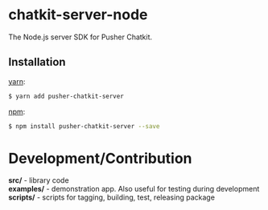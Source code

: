 # chatkit-server-node

The Node.js server SDK for Pusher Chatkit.

## Installation

[yarn](https://yarnpkg.com/):

```sh
$ yarn add pusher-chatkit-server
```

[npm](https://www.npmjs.com/):

```sh
$ npm install pusher-chatkit-server --save
```

# Development/Contribution

<strong>src/</strong> - library code</br>
<strong>examples/</strong> - demonstration app. Also useful for testing during development</br>
<strong>scripts/</strong> - scripts for tagging, building, test, releasing package
